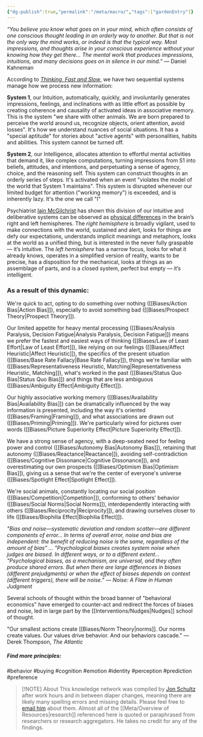 ```yaml
---
{"dg-publish":true,"permalink":"/meta/macro/","tags":["gardenEntry"]}
---
```


*“You believe you know what goes on in your mind, which often consists of one conscious thought leading in an orderly way to another. But that is not the only way the mind works, or indeed is that the typical way. Most impressions, and thoughts arise in your conscious experience without your knowing how they get there… The mental work that produces impressions, intuitions, and many decisions goes on in silence in our mind.”* — Daniel Kahneman

According to [*Thinking, Fast and Slow*](https://bookshop.org/p/books/thinking-fast-and-slow-daniel-kahneman/943943), we have two sequential systems manage how we process new information: 

**System 1**, our Intuition, automatically, quickly, and involuntarily generates impressions, feelings, and inclinations with as little effort as possible by creating coherence and causality of activated ideas in associative memory. This is the system "we share with other animals. We are born prepared to perceive the world around us, recognize objects, orient attention, avoid losses". It's how we understand nuances of social situations. It has a "special aptitude" for stories about "active agents" with personalities, habits and abilities. This system cannot be turned off. 

**System 2**, our Intelligence, allocates attention to effortful mental activities that demand it, like complex computations, turning impressions from S1 into beliefs, attitudes, and intentions, and perpetuating a sense of agency, choice, and the reasoning self. This system can construct thoughts in an orderly series of steps. It's activated when an event "violates the model of the world that System 1 maintains". This system is disrupted whenever our limited budget for attention ("working memory") is exceeded, and is inherently lazy. It's the one we call "I"

Psychiatrist [Iain McGilchrist](http://www.iainmcgilchrist.com/) has shown this division of our intuitive and deliberative systems can be observed as [physical differences](https://www.ted.com/talks/iain_mcgilchrist_the_divided_brain) in the brain’s right and left hemispheres. The _right hemisphere_ is broadly vigilant, used to make connections with the world, sustained and alert, looks for things are defy our expectations, understands implicit meanings and metaphors, looks at the world as a unified thing, but is interested in the never fully graspable — it’s intuitive. The _left hemisphere_ has a narrow focus, looks for what it already knows, operates in a simplified version of reality, wants to be precise, has a disposition for the mechanical, looks at things as an assemblage of parts, and is a closed system, perfect but empty — it’s intelligent.

### As a result of this dynamic: 

We're quick to act, opting to do something over nothing ([[Biases/Action Bias\|Action Bias]]), especially to avoid something bad ([[Biases/Prospect Theory\|Prospect Theory]]).

Our limited appetite for heavy mental processing ([[Biases/Analysis Paralysis, Decision Fatigue\|Analysis Paralysis, Decision Fatigue]]) means we prefer the fastest and easiest ways of thinking ([[Biases/Law of Least Effort\|Law of Least Effort]]), like relying on our feelings ([[Biases/Affect Heuristic\|Affect Heuristic]]), the specifics of the present situation ([[Biases/Base Rate Fallacy\|Base Rate Fallacy]]), things we're familiar with ([[Biases/Representativeness Heuristic, Matching\|Representativeness Heuristic, Matching]]), what's worked in the past ([[Biases/Status Quo Bias\|Status Quo Bias]]) and things that are less ambiguous ([[Biases/Ambiguity Effect\|Ambiguity Effect]]).

Our highly associative working memory ([[Biases/Availability Bias\|Availability Bias]]) can be dramatically influenced by the way information is presented, including the way it's oriented ([[Biases/Framing\|Framing]]), and what associations are drawn out ([[Biases/Priming\|Priming]]). We're particularly wired for pictures over words ([[Biases/Picture Superiority Effect\|Picture Superiority Effect]]).

We have a strong sense of agency, with a deep-seated need for feeling power and control ([[Biases/Autonomy Bias\|Autonomy Bias]]), retaining that autonomy ([[Biases/Reactance\|Reactance]]), avoiding self-contradiction ([[Biases/Cognitive Dissonance\|Cognitive Dissonance]]), and overestimating our own prospects ([[Biases/Optimism Bias\|Optimism Bias]]), giving us a sense that we're the center of everyone's universe ([[Biases/Spotlight Effect\|Spotlight Effect]]). 

We're social animals, constantly locating our social position ([[Biases/Competition\|Competition]]), conforming to others' behavior ([[Biases/Social Norms\|Social Norms]]), interdependently interacting with others ([[Biases/Reciprocity\|Reciprocity]]), and drawing ourselves closer to life ([[Biases/Biophilia Effect\|Biophilia Effect]]).

*"Bias and noise—systematic deviation and random scatter—are different components of error... In terms of overall error, noise and bias are independent: the benefit of reducing noise is the same, regardless of the amount of bias" ... "Psychological biases creates system noise when judges are biased. In different ways, or to a different extent... "Psychological biases, as a mechanism, are universal, and they often produce shared errors. But when there are large differences in biases (different prejudgments) or when the effect of biases depends on context (different triggers), there will be noise." — Noise: A Flaw in Human Judgment*

Several schools of thought within the broad banner of "behavioral economics" have emerged to counter-act and redirect the forces of biases and noise, led in large part by the [[Interventions/Nudges\|Nudges]] school of thought.

"Our smallest actions create [[Biases/Norm Theory\|norms]]. Our norms create values. Our values drive behavior. And our behaviors cascade." — Derek Thompson, *The Atlantic* 

##### Find more principles: 

#behavior 
#buying 
#cognition 
#emotion 
#identity 
#perception
#prediction 
#preference 



> [!NOTE] About
> This knowledge network was compiled by [Jon Schultz](https://jonschultz.work/) after work hours and in between diaper changes, meaning there are likely many spelling errors and missing details. Please feel free to [email him](mailto:jonschultz@hey.com) about them. Almost all of the [[Meta/Overview of Resources\|research]] referenced here is quoted or paraphrased from researchers or research aggregators. He takes no credit for any of the findings. 

